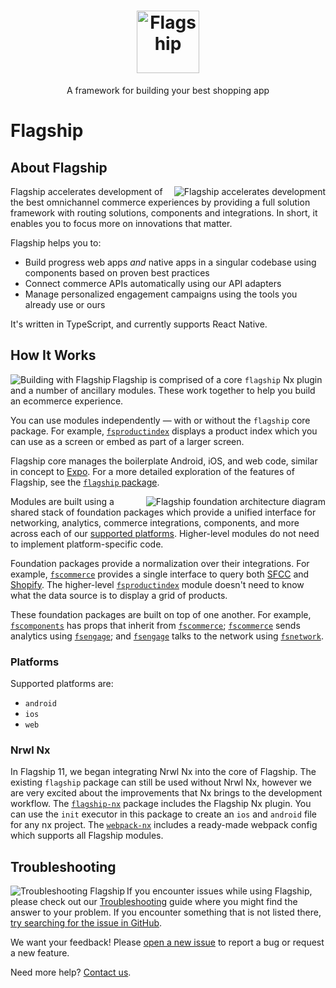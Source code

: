 <h1 align="center">
  <a href="https://brandingbrand.github.io/flagship/">
    <img alt="Flagship"
      src="https://user-images.githubusercontent.com/2915629/127563134-be64905e-d429-446d-9a53-a657c9613f6f.png"
      height="100">
  </a>
</h1>

<p align="center">
  A framework for building your best shopping app
</p>

# Flagship

## About Flagship

<img alt="Flagship accelerates development"
  src="https://user-images.githubusercontent.com/556070/38955661-4ff210c6-4323-11e8-960e-b568bc4b2bec.png"
  align="right">

Flagship accelerates development of the best omnichannel commerce experiences
by providing a full solution framework with routing solutions, components and
integrations. In short, it enables you to focus more on innovations that
matter.

Flagship helps you to:

- Build progress web apps _and_ native apps in a singular codebase using
  components based on proven best practices
- Connect commerce APIs automatically using our API adapters
- Manage personalized engagement campaigns using the tools you already use or
  ours

It's written in TypeScript, and currently supports React Native.

## How It Works

<img alt="Building with Flagship"
  src="https://user-images.githubusercontent.com/556070/38953855-09901dc6-431e-11e8-9e50-26cb694c91e2.png"
  align="left">

Flagship is comprised of a core `flagship` Nx plugin and a number of ancillary
modules. These work together to help you build an ecommerce experience.

You can use modules independently — with or without the `flagship` core
package. For example, [`fsproductindex`](packages/fsproductindex) displays a
product index which you can use as a screen or embed as part of a larger
screen.

Flagship core manages the boilerplate Android, iOS, and web code, similar in
concept to [Expo](https://expo.io). For a more detailed exploration of the
features of Flagship, see the [`flagship` package](libs/flagship).

<img alt="Flagship foundation architecture diagram"
  src="https://user-images.githubusercontent.com/2915629/68430966-26b39880-017f-11ea-880c-10a6466c8d3b.png"
  align="right">

Modules are built using a shared stack of foundation packages which provide a
unified interface for networking, analytics, commerce integrations, components,
and more across each of our [supported platforms](#platforms). Higher-level
modules do not need to implement platform-specific code.

Foundation packages provide a normalization over their integrations. For
example, [`fscommerce`](libs/fscommerce) provides a single interface to query
both [SFCC](https://www.salesforce.com) and [Shopify](https://www.shopify.com).
The higher-level [`fsproductindex`](libs/fsproductindex) module doesn't need to
know what the data source is to display a grid of products.

These foundation packages are built on top of one another. For example,
[`fscomponents`](libs/fscomponents) has props that inherit from
[`fscommerce`](libs/fscommerce); [`fscommerce`](libs/fscommerce) sends
analytics using [`fsengage`](libs/fsengage); and [`fsengage`](libs/fsengage)
talks to the network using [`fsnetwork`](libs/fsnetwork).

### Platforms

Supported platforms are:

- `android`
- `ios`
- `web`

### Nrwl Nx

In Flagship 11, we began integrating Nrwl Nx into the core of Flagship. The
existing `flagship` package can still be used without Nrwl Nx, however we are
very excited about the improvements that Nx brings to the development workflow.
The [`flagship-nx`](libs/flagship-nx) package includes the Flagship Nx plugin.
You can use the `init` executor in this package to create an `ios` and
`android` file for any nx project. The [`webpack-nx`]('libs/webpack-nx')
includes a ready-made webpack config which supports all Flagship modules.

## Troubleshooting

<img alt="Troubleshooting Flagship"
  src="https://user-images.githubusercontent.com/556070/38958560-9f7aab28-432b-11e8-8e67-68d781f5681d.png"
  align="left">

If you encounter issues while using Flagship, please check out our
[Troubleshooting](TROUBLESHOOTING.md) guide where you might find the answer to
your problem. If you encounter something that is not listed there, [try
searching for the issue in
GitHub](https://github.com/wSedlacek/flagship-text/issues).

We want your feedback! Please [open a new
issue](https://github.com/shipyard/flagship/issues/new) to report a bug or
request a new feature.

Need more help? [Contact us](mailto:product@brandingbrand.com).
